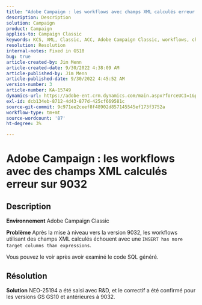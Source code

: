 ```yaml
---
title: "Adobe Campaign : les workflows avec champs XML calculés erreur sur 9032"
description: Description
solution: Campaign
product: Campaign
applies-to: Campaign Classic
keywords: KCS, XML, Classic, ACC, Adobe Campaign Classic, workflows, champs XML calculés, erreur 9032
resolution: Resolution
internal-notes: Fixed in GS10
bug: true
article-created-by: Jim Menn
article-created-date: 9/30/2022 4:38:09 AM
article-published-by: Jim Menn
article-published-date: 9/30/2022 4:45:52 AM
version-number: 3
article-number: KA-15749
dynamics-url: https://adobe-ent.crm.dynamics.com/main.aspx?forceUCI=1&pagetype=entityrecord&etn=knowledgearticle&id=26d44eae-7940-ed11-9db1-0022480866ad
exl-id: dcb134eb-8712-4d43-877d-425cf669581c
source-git-commit: 9c971ee2ceef8f48902d857145545ef173f3752a
workflow-type: tm+mt
source-wordcount: '87'
ht-degree: 3%

---
```


# Adobe Campaign : les workflows avec des champs XML calculés erreur sur 9032

## Description


<b>Environnement</b>
Adobe Campaign Classic

<b>Problème</b>
Après la mise à niveau vers la version 9032, les workflows utilisant des champs XML calculés échouent avec une `INSERT has more target columns than expressions`.

Vous pouvez le voir après avoir examiné le code SQL généré.




## Résolution


<b>Solution</b>
NEO-25194 a été saisi avec R&amp;D, et le correctif a été confirmé pour les versions GS GS10 et antérieures à 9032.
